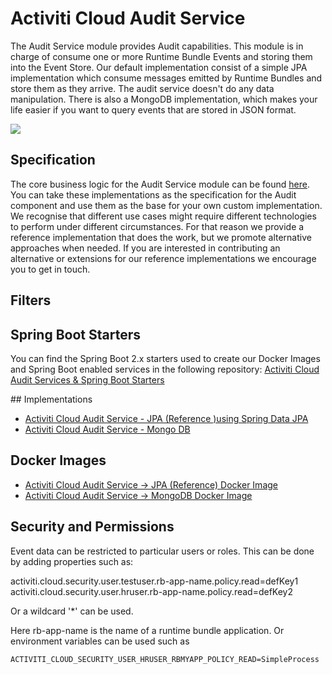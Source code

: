 # Activiti Cloud Audit Service

The Audit Service module provides Audit capabilities. This module is in charge of consume one or more Runtime Bundle Events and storing them into the
Event Store. Our default implementation consist of a simple JPA implementation which consume messages emitted by Runtime Bundles
and store them as they arrive. The audit service doesn't do any data manipulation.
There is also a MongoDB implementation, which makes your life easier if you want to query events that are stored in JSON format.


![](/assets/AuditService.png)

## Specification

The core business logic for the Audit Service module can be found [here](https://github.com/Activiti/activiti-cloud-audit-service/tree/develop/activiti-cloud-services-audit). You can take these implementations as the specification for the Audit component and use them as the base for your own custom implementation. We recognise that different use cases might require different technologies to perform under different circumstances. For that reason we provide a reference implementation that does the work, but we promote alternative approaches when needed.
If you are interested in contributing an alternative or extensions for our reference implementations we encourage you to get in touch.

## Filters


## Spring Boot Starters
You can find the Spring Boot 2.x starters used to create our Docker Images and Spring Boot enabled services in the following repository:
[Activiti Cloud Audit Services & Spring Boot Starters](https://github.com/Activiti/activiti-cloud-audit-service)

## Implementations
 - [Activiti Cloud Audit Service - JPA (Reference )using Spring Data JPA](https://github.com/Activiti/activiti-cloud-audit/)
 - [Activiti Cloud Audit Service - Mongo DB](https://github.com/Activiti/activiti-cloud-audit-mongodb/)

## Docker Images

- [Activiti Cloud Audit Service -> JPA (Reference) Docker Image](https://hub.docker.com/r/activiti/activiti-cloud-audit/)
- [Activiti Cloud Audit Service -> MongoDB Docker Image](https://hub.docker.com/r/activiti/activiti-cloud-audit-mongodb/)


## Security and Permissions

Event data can be restricted to particular users or roles. This can be done by adding properties such as:

activiti.cloud.security.user.testuser.rb-app-name.policy.read=defKey1
activiti.cloud.security.user.hruser.rb-app-name.policy.read=defKey2

Or a wildcard '*' can be used.

Here rb-app-name is the name of a runtime bundle application. Or environment variables can be used such as

`ACTIVITI_CLOUD_SECURITY_USER_HRUSER_RBMYAPP_POLICY_READ=SimpleProcess`